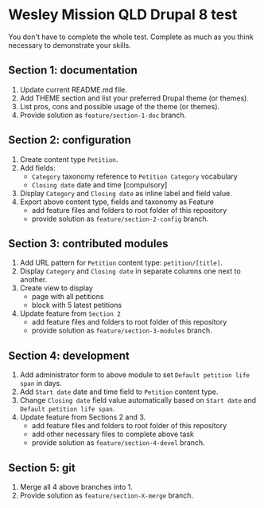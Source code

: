 # Wesley Mission QLD Drupal 8 test

You don't have to complete the whole test.
Complete as much as you think necessary to demonstrate your skills.

## Section 1: documentation

1. Update current README.md file. 
2. Add THEME section and list your preferred Drupal theme (or themes). 
3. List pros, cons and possible usage of the theme (or themes).
4. Provide solution as `feature/section-1-doc` branch.

## Section 2: configuration

1. Create content type `Petition`.
2. Add fields:
    * `Category` taxonomy reference to `Petition Category` vocabulary
    * `Closing date` date and time [compulsory] 
3. Display `Category` and `Closing date` as inline label and field value.
4. Export above content type, fields and taxonomy as Feature
    * add feature files and folders to root folder of this repository 
    * provide solution as `feature/section-2-config` branch.

## Section 3: contributed modules

1. Add URL pattern for `Petition` content type: `petition/[title]`.
2. Display `Category` and `Closing date` in separate columns one next to another.
3. Create view to display
    * page with all petitions 
    * block with 5 latest petitions 
4. Update feature from `Section 2` 
    * add feature files and folders to root folder of this repository 
    * provide solution as `feature/section-3-modules` branch.

## Section 4: development

1. Add administrator form to above module to set `Default petition life span` in days.
2. Add `Start date` date and time field to `Petition` content type.
3. Change `Closing date` field value automatically based on `Start date` and `Default petition life span`.
4. Update feature from Sections 2 and 3.  
    * add feature files and folders to root folder of this repository 
    * add other necessary files to complete above task
    * provide solution as `feature/section-4-devel` branch.

## Section 5: git

1. Merge all 4 above branches into 1.
2. Provide solution as `feature/section-X-merge` branch.
